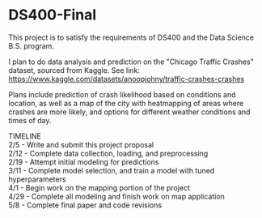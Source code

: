 # DS400-Final

This project is to satisfy the requirements of DS400 and the Data Science B.S. program.

I plan to do data analysis and prediction on the "Chicago Traffic Crashes" dataset, sourced from Kaggle.
See link: https://www.kaggle.com/datasets/anoopjohny/traffic-crashes-crashes

Plans include prediction of crash likelihood based on conditions and location, as well as a map of the city with heatmapping of areas where crashes are more likely, and options for different weather conditions and times of day.

TIMELINE\
2/5 - Write and submit this project proposal\
2/12 - Complete data collection, loading, and preprocessing\
2/19 - Attempt initial modeling for predictions\
3/11 - Complete model selection, and train a model with tuned hyperparameters\
4/1 - Begin work on the mapping portion of the project\
4/29 - Complete all modeling and finish work on map application\
5/8 - Complete final paper and code revisions
